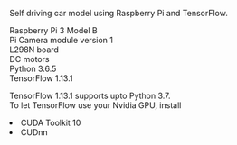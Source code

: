 Self driving car model using Raspberry Pi and TensorFlow.

Raspberry Pi 3 Model B<br/>
Pi Camera module version 1<br/>
L298N board<br/>
DC motors<br/>
Python 3.6.5<br/>
TensorFlow 1.13.1<br/>

TensorFlow 1.13.1 supports upto Python 3.7.<br/>
To let TensorFlow use your Nvidia GPU, install<br/>
<li> CUDA Toolkit 10 </li>
<li> CUDnn </li>

